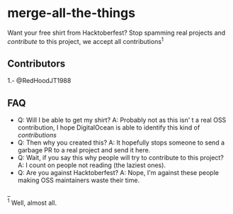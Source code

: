 # merge-all-the-things

Want your free shirt from Hacktoberfest? Stop spamming real projects and _contribute_ to this project, we accept all contributions<sup>1</sup>

## Contributors

1.- @RedHoodJT1988

## FAQ
- Q: Will I be able to get my shirt? A: Probably not as this isn' t a real OSS contribution, I hope DigitalOcean is able to  identify this kind of _contributions_
- Q: Then why you created this? A: It hopefully stops someone to send a garbage PR to a real project and send it here.
- Q: Wait, if you say this why people will try to contribute to this project? A: I count on people not reading (the laziest ones). 
- Q: Are you against Hacktoberfest? A: Nope, I'm against these people making OSS maintainers waste their time.

_<br/>
<sup>1</sup> Well, almost all.
